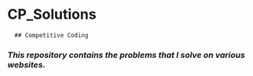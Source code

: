 #  CP_Solutions
      ## Competitive Coding


### *This repository contains the problems that I solve on various websites.*
